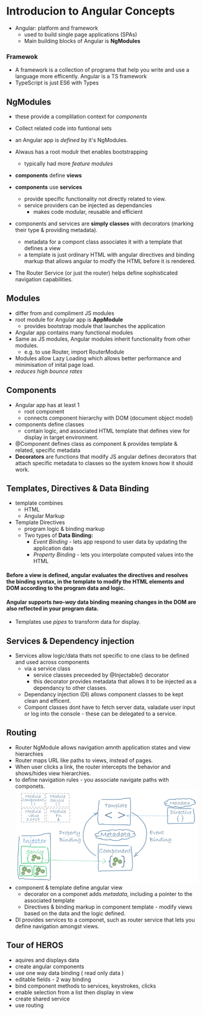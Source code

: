 # Introducion to Angular Concepts

* Angular: platform and framework
    * used to build single page applications (SPAs)
    * Main building blocks of Angular is **NgModules**

### Framewok
* A framework is a collection of programs that help you write and use a language more efficently. Angular is a TS framework
* TypeScript is just ES6 with Types


## NgModules
* these provide a complilation context for *components*
* Collect related code into funtional sets
* an Angular app is *defined* by it's NgModules.
* Alwaus has a root modulr thet enables bootstrapping
     * typically had more *feature modules*
* **components** define **views**
* **components** use **services** 
    * provide specific functionality not directly related to view.
    * service providers can be injected as dependancies
        * makes code modular, reusable and efficient

* components and services are **simply classes** with decorators (marking their type & providing metadata).
    * metadata for a compont class associates it with a template that defines a view
    * a template is just ordinary HTML with angular directives and binding markup that allows angular to modfy the HTML before it is rendered.
* The Router Service (or just the router) helps define sophisticated navigation capabilities.

## Modules
- differ from and compliment JS modules
- root module for Angular app is **AppModule**
    - provides bootstrap module that launches the application
- Angular app contains many functional modules
- Same as JS modules, Angular modules inherit functionality from other modules.
    - e.g. to use Router, import RouterModule
- Modules allow Lazy Loading which allows better performance and minimisation of inital page load.
- *reduces high bounce rates*

## Components 
- Angular app has at least 1
    - root component
    - connects component hierarchy with DOM (document object model)
- components define classes 
    - contain logic, and associated HTML template that defines view for display in target environment.
- @Component defines class as component & provides template & related, specific metadata
- **Decorators** are functions that modify JS angular defines decorators that attach specific metadata to classes so the system knows how it should work.

## Templates, Directives & Data Binding
- template combines
    - HTML
    - Angular Markup
- Template Directives 
    - program logic & binding markup
    - Two types of **Data Binding:**
        - *Event Binding* - lets app respond to user data by updating the application data
        - *Property Binding* - lets you interpolate computed values into the HTML
#### Before a view is defined, angular evaluates the directives and resolves the binding syntax, in the template to modify the HTML elements and DOM according to the program data and logic. 
#### Angular supports *two-way* data binding meaning changes in the DOM are also reflected in your program data.
- Templates use *pipes* to transform data for display.

## Services & Dependency injection
- Services allow logic/data thats not specific to one class to be defined and used across components
    - via a service class
        - service classes preceeded by @Injectable() decorator
        - this decorator provides metadata that allows it to be injected as a dependancy to other classes.
    - Dependancy injection (DI) allows component classes to be kept clean and efficent.
    - Compont classes dont have to fetch server data, valadate user input or log into the console - these can be delegated to a service.

## Routing
- Router NgModule allows navigation amnth application states and view hierarchies
- Router maps URL like paths to views, instead of pages.
- When user clicks a link, the router intercepts the behavior and shows/hides view hierarchies.
- to define navigation rules - you associate navigate paths with componets.
![](images/angular-structure.png)
- component & template define angular view 
    - decorator on a componet adds *metadata*, including a pointer to the associated template
    - Directives & binding markup in component template - modify views based on the data and the logic defined.
- DI provides services to a componet, such as router service that lets you define navigation amongst views.

## Tour of HEROS
- aquires and displays data
- create angular components
- use one way data binding ( read only data )
- editable fields - 2 way binding
- bind component methods to services, keystrokes, clicks
- enable selection from a list then display in view
- create shared service
- use routing
 





    






